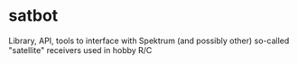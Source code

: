 satbot
======

Library, API, tools to interface with Spektrum (and possibly other) so-called "satellite" receivers used in hobby R/C
